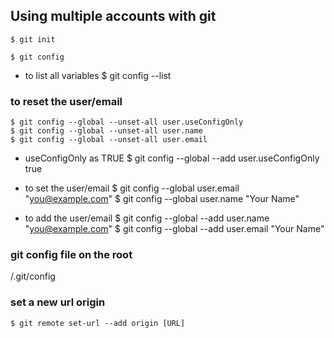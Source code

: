  ## Using multiple accounts with git 

    $ git init

    $ git config

* to list all variables
    $ git config --list

### to reset the user/email
    $ git config --global --unset-all user.useConfigOnly
    $ git config --global --unset-all user.name
    $ git config --global --unset-all user.email

* useConfigOnly as TRUE
    $ git config --global --add user.useConfigOnly true

* to set the user/email
    $ git config --global user.email "you@example.com"
    $ git config --global user.name "Your Name"

* to add the user/email
    $ git config --global --add user.name "you@example.com"
    $ git config --global --add user.email "Your Name"

### git config file on the root
/.git/config

### set a new url origin
    $ git remote set-url --add origin [URL]
    